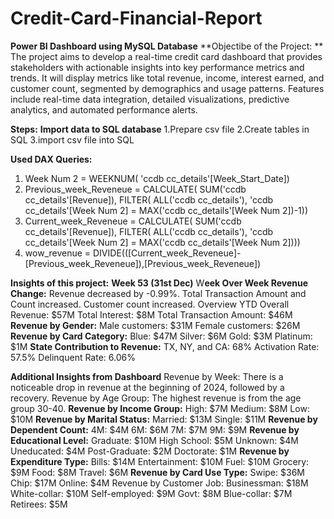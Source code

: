 # Credit-Card-Financial-Report
**Power BI Dashboard using MySQL Database**
**Objectibe of the Project: **
The project aims to develop a real-time credit card dashboard that provides stakeholders with actionable insights into key performance metrics and trends. It will display metrics like total revenue, income, interest earned, and customer count, segmented by demographics and usage patterns. Features include real-time data integration, detailed visualizations, predictive analytics, and automated performance alerts.

**Steps:**
**Import data to SQL database**
1.Prepare csv file
2.Create tables in SQL
3.import csv file into SQL

**Used DAX Queries:**
1) Week Num 2 = WEEKNUM( 'ccdb cc_details'[Week_Start_Date])
2) Previous_week_Reveneue = CALCULATE(
SUM('ccdb cc_details'[Revenue]),
FILTER(
ALL('ccdb cc_details'),
'ccdb cc_details'[Week Num 2] = MAX('ccdb cc_details'[Week Num 2])-1))
3) Current_week_Reveneue = CALCULATE(
SUM('ccdb cc_details'[Revenue]),
FILTER(
 ALL('ccdb cc_details'),
 'ccdb cc_details'[Week Num 2] = MAX('ccdb cc_details'[Week Num 2])))
4) wow_revenue = DIVIDE(([Current_week_Reveneue]-[Previous_week_Reveneue]),[Previous_week_Reveneue])

   
**Insights of this project:**
**Week 53 (31st Dec)**
W**eek Over Week Revenue Change:**
Revenue decreased by -0.99%.
Total Transaction Amount and Count increased.
Customer count increased.
Overview YTD
Overall Revenue: $57M
Total Interest: $8M
Total Transaction Amount: $46M
**Revenue by Gender:**
Male customers: $31M
Female customers: $26M
**Revenue by Card Category:**
Blue: $47M
Silver: $6M
Gold: $3M
Platinum: $1M
**State Contribution to Revenue:**
TX, NY, and CA: 68%
Activation Rate: 57.5%
Delinquent Rate: 6.06%

**Additional Insights from Dashboard**
Revenue by Week: There is a noticeable drop in revenue at the beginning of 2024, followed by a recovery.
Revenue by Age Group: The highest revenue is from the age group 30-40.
**Revenue by Income Group:**
High: $7M
Medium: $8M
Low: $10M
**Revenue by Marital Status:**
Married: $13M
Single: $11M
**Revenue by Dependent Count:**
4M: $4M
6M: $6M
7M: $7M
9M: $9M
**Revenue by Educational Level:**
Graduate: $10M
High School: $5M
Unknown: $4M
Uneducated: $4M
Post-Graduate: $2M
Doctorate: $1M
**Revenue by Expenditure Type:**
Bills: $14M
Entertainment: $10M
Fuel: $10M
Grocery: $9M
Food: $8M
Travel: $6M
**Revenue by Card Use Type:**
Swipe: $36M
Chip: $17M
Online: $4M
Revenue by Customer Job:
Businessman: $18M
White-collar: $10M
Self-employed: $9M
Govt: $8M
Blue-collar: $7M
Retirees: $5M
